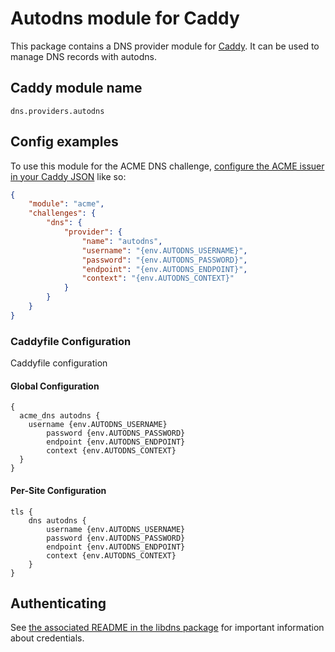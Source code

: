 Autodns module for Caddy
===========================

This package contains a DNS provider module for [Caddy](https://github.com/caddyserver/caddy). It can be used to manage DNS records with autodns.

## Caddy module name

```
dns.providers.autodns
```

## Config examples

To use this module for the ACME DNS challenge, [configure the ACME issuer in your Caddy JSON](https://caddyserver.com/docs/json/apps/tls/automation/policies/issuer/acme/) like so:

```json
{
	"module": "acme",
	"challenges": {
		"dns": {
			"provider": {
				"name": "autodns",
				"username": "{env.AUTODNS_USERNAME}",
				"password": "{env.AUTODNS_PASSWORD}",
				"endpoint": "{env.AUTODNS_ENDPOINT}",
				"context": "{env.AUTODNS_CONTEXT}"
			}
		}
	}
}
```

### Caddyfile Configuration

Caddyfile configuration

#### Global Configuration

```
{
  acme_dns autodns {
    username {env.AUTODNS_USERNAME}
		password {env.AUTODNS_PASSWORD}
		endpoint {env.AUTODNS_ENDPOINT}
		context {env.AUTODNS_CONTEXT}
  }
}
```

#### Per-Site Configuration

```
tls {
	dns autodns {
		username {env.AUTODNS_USERNAME}
		password {env.AUTODNS_PASSWORD}
		endpoint {env.AUTODNS_ENDPOINT}
		context {env.AUTODNS_CONTEXT}
	}
}
```


## Authenticating

See [the associated README in the libdns package](https://github.com/libdns/autodns) for important information about credentials.

